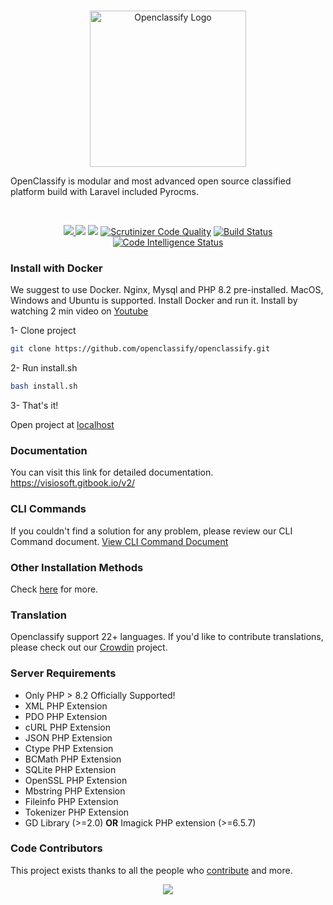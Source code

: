 <br>
<p align="center">
  <a href="https://openclassify.com"><img src="https://raw.githubusercontent.com/openclassify/openclassify/master/public/openclassify-logo.png" width="250" alt="Openclassify Logo"></a>

  OpenClassify is modular and most advanced open source classified platform build with Laravel included Pyrocms.

</p>
<br>
<p align="center">
<a href="https://packagist.org/packages/openclassify/openclassify" target="_blank">
 <img class="badge" src="http://poser.pugx.org/openclassify/openclassify/v">
</a>
<a href="https://packagist.org/packages/openclassify/openclassify" target="_blank"><img class="badge" src="http://poser.pugx.org/openclassify/openclassify/downloads"></a>
<a href="https://packagist.org/packages/openclassify/openclassify" target="_blank"><img class="badge" src="http://poser.pugx.org/openclassify/openclassify/license"></a>
<a href="https://scrutinizer-ci.com/g/openclassify/openclassify/?branch=master" rel="nofollow"><img src="https://camo.githubusercontent.com/b1809c56d5b15765dabaf72c173e7f9aba9e7b721ccb0036e9db5da62869e6b1/68747470733a2f2f7363727574696e697a65722d63692e636f6d2f672f6f70656e636c6173736966792f6f70656e636c6173736966792f6261646765732f7175616c6974792d73636f72652e706e673f623d6d6173746572" alt="Scrutinizer Code Quality" data-canonical-src="https://scrutinizer-ci.com/g/openclassify/openclassify/badges/quality-score.png?b=master" style="max-width: 100%;"></a>
<a href="https://scrutinizer-ci.com/g/openclassify/openclassify/build-status/master" rel="nofollow"><img src="https://camo.githubusercontent.com/07509845a0eab157141235a794cd09967425222639d63d640d689763250f0da3/68747470733a2f2f7363727574696e697a65722d63692e636f6d2f672f6f70656e636c6173736966792f6f70656e636c6173736966792f6261646765732f6275696c642e706e673f623d6d6173746572" alt="Build Status" data-canonical-src="https://scrutinizer-ci.com/g/openclassify/openclassify/badges/build.png?b=master" style="max-width: 100%;"></a>
<a href="https://scrutinizer-ci.com/code-intelligence" rel="nofollow"><img src="https://camo.githubusercontent.com/9fcde20119b3a44e430ad50f1bb3c2db3db753df9c3b2ade5cd14217a0a971ab/68747470733a2f2f7363727574696e697a65722d63692e636f6d2f672f6f70656e636c6173736966792f6f70656e636c6173736966792f6261646765732f636f64652d696e74656c6c6967656e63652e7376673f623d6d6173746572" alt="Code Intelligence Status" data-canonical-src="https://scrutinizer-ci.com/g/openclassify/openclassify/badges/code-intelligence.svg?b=master" style="max-width: 100%;"></a>
</p>


### Install with Docker

We suggest to use Docker. Nginx, Mysql and PHP 8.2 pre-installed. MacOS, Windows and Ubuntu is supported.
Install Docker and run it. Install by watching 2 min video on [Youtube](https://www.youtube.com/watch?v=vVpVmsxq-Z0&t=27s&pp=ygUTb3BlbmNsYXNzaWZ5IGRvY2tlcg%3D%3D)


1- Clone project
```bash
git clone https://github.com/openclassify/openclassify.git
```

2- Run install.sh
```bash
bash install.sh
```
3- That's it!

Open project at [localhost](http://localhost)


### Documentation

You can visit this link for detailed documentation.
https://visiosoft.gitbook.io/v2/

### CLI Commands

If you couldn't find a solution for any problem, please review our CLI Command document.
[View CLI Command Document](https://github.com/openclassify/openclassify/blob/master/docs/cli-commands.md)

### Other Installation Methods

Check [here](https://github.com/openclassify/openclassify/blob/master/docs/other-install-methods.md) for more.


### Translation

Openclassify support 22+ languages. If you'd like to contribute translations, please check out our [Crowdin](https://crowdin.com/project/openclassify) project.

### Server Requirements

- Only PHP > 8.2 Officially Supported!
- XML PHP Extension
- PDO PHP Extension
- cURL PHP Extension
- JSON PHP Extension
- Ctype PHP Extension
- BCMath PHP Extension
- SQLite PHP Extension
- OpenSSL PHP Extension
- Mbstring PHP Extension
- Fileinfo PHP Extension
- Tokenizer PHP Extension
- GD Library (>=2.0) **OR** Imagick PHP extension (>=6.5.7)


### Code Contributors

This project exists thanks to all the people who [contribute](https://github.com/openclassify/openclassify/graphs/contributors) and more.

<p align="center">
<a href = "https://github.com/openclassify/openclassify/graphs/contributors">
  <img src = "https://contrib.rocks/image?repo=openclassify/openclassify"/>
</a>
</p>
